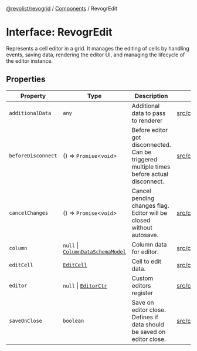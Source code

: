 [@revolist/revogrid](README.md) / [Components](Namespace.Components.md) / RevogrEdit

# Interface: RevogrEdit

Represents a cell editor in a grid.
It manages the editing of cells by handling events, saving data, rendering the editor UI,
and managing the lifecycle of the editor instance.

## Properties

| Property | Type | Description | Defined in |
| ------ | ------ | ------ | ------ |
| `additionalData` | `any` | Additional data to pass to renderer | [src/components.d.ts:377](https://github.com/revolist/revogrid/blob/2f07f30b37da771d7d712c0b9b9b90928758921a/src/components.d.ts#L377) |
| `beforeDisconnect` | () => `Promise`\<`void`\> | Before editor got disconnected. Can be triggered multiple times before actual disconnect. | [src/components.d.ts:381](https://github.com/revolist/revogrid/blob/2f07f30b37da771d7d712c0b9b9b90928758921a/src/components.d.ts#L381) |
| `cancelChanges` | () => `Promise`\<`void`\> | Cancel pending changes flag. Editor will be closed without autosave. | [src/components.d.ts:385](https://github.com/revolist/revogrid/blob/2f07f30b37da771d7d712c0b9b9b90928758921a/src/components.d.ts#L385) |
| `column` | `null` \| [`ColumnDataSchemaModel`](TypeAlias.ColumnDataSchemaModel.md) | Column data for editor. | [src/components.d.ts:389](https://github.com/revolist/revogrid/blob/2f07f30b37da771d7d712c0b9b9b90928758921a/src/components.d.ts#L389) |
| `editCell` | [`EditCell`](TypeAlias.EditCell.md) | Cell to edit data. | [src/components.d.ts:393](https://github.com/revolist/revogrid/blob/2f07f30b37da771d7d712c0b9b9b90928758921a/src/components.d.ts#L393) |
| `editor` | `null` \| [`EditorCtr`](TypeAlias.EditorCtr.md) | Custom editors register | [src/components.d.ts:397](https://github.com/revolist/revogrid/blob/2f07f30b37da771d7d712c0b9b9b90928758921a/src/components.d.ts#L397) |
| `saveOnClose` | `boolean` | Save on editor close. Defines if data should be saved on editor close. | [src/components.d.ts:401](https://github.com/revolist/revogrid/blob/2f07f30b37da771d7d712c0b9b9b90928758921a/src/components.d.ts#L401) |
